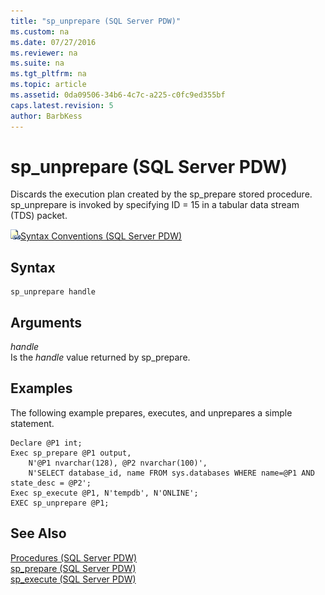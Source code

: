 ```yaml
---
title: "sp_unprepare (SQL Server PDW)"
ms.custom: na
ms.date: 07/27/2016
ms.reviewer: na
ms.suite: na
ms.tgt_pltfrm: na
ms.topic: article
ms.assetid: 0da09506-34b6-4c7c-a225-c0fc9ed355bf
caps.latest.revision: 5
author: BarbKess
---
```

# sp_unprepare (SQL Server PDW)
Discards the execution plan created by the sp_prepare stored procedure. sp_unprepare is invoked by specifying ID = 15 in a tabular data stream (TDS) packet.  
  
![Topic link icon](../../mpp/sqlpdw/media/Topic_Link.gif "Topic_Link")[Syntax Conventions &#40;SQL Server PDW&#41;](../../mpp/sqlpdw/syntax-conventions-sql-server-pdw.md)  
  
## Syntax  
  
```  
sp_unprepare handle  
```  
  
## Arguments  
*handle*  
Is the *handle* value returned by sp_prepare.  
  
## Examples  
The following example prepares, executes, and unprepares a simple statement.  
  
```  
Declare @P1 int;  
Exec sp_prepare @P1 output,   
    N'@P1 nvarchar(128), @P2 nvarchar(100)',  
    N'SELECT database_id, name FROM sys.databases WHERE name=@P1 AND state_desc = @P2';  
Exec sp_execute @P1, N'tempdb', N'ONLINE';  
EXEC sp_unprepare @P1;  
```  
  
## See Also  
[Procedures &#40;SQL Server PDW&#41;](../../mpp/sqlpdw/procedures-sql-server-pdw.md)  
[sp_prepare &#40;SQL Server PDW&#41;](../../mpp/sqlpdw/sp-prepare-sql-server-pdw.md)  
[sp_execute &#40;SQL Server PDW&#41;](../../mpp/sqlpdw/sp-execute-sql-server-pdw.md)  
  
